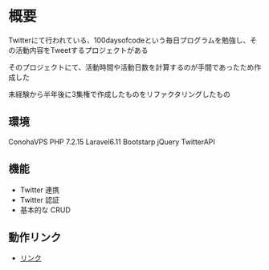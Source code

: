 # 概要

<p>Twitterにて行われている、100daysofcodeという毎日プログラムを勉強し、その活動内容をTweetするプロジェクトがある<p>
<p>そのプロジェクトにて、活動時間や活動日数を計算するのが手間であったため作成した</p>
<p>未経験から半年後に3集権で作成したものをリファクタリングしたもの</p>

## 環境

ConohaVPS
PHP 7.2.15
Laravel6.11
Bootstarp
jQuery
TwitterAPI

## 機能

- Twitter 連携
- Twitter 認証
- 基本的な CRUD

## 動作リンク

- [リンク](https://uroboros.site)
